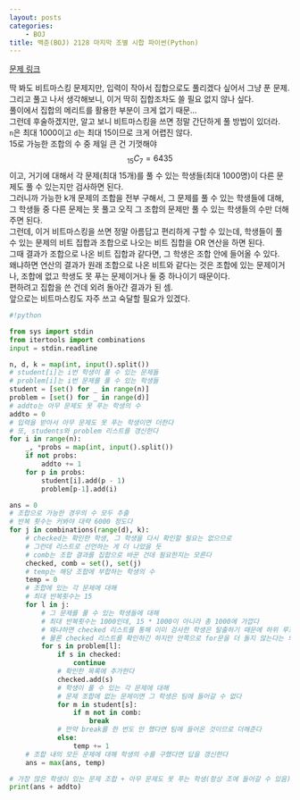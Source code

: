 ```yaml
---
layout: posts
categories:
    - BOJ
title: 백준(BOJ) 2128 마지막 조별 시합 파이썬(Python)
---
```


[문제 링크](https://www.acmicpc.net/problem/2128)

딱 봐도 비트마스킹 문제지만, 입력이 작아서 집합으로도 풀리겠다 싶어서 그냥 푼 문제.  
그리고 풀고 나서 생각해보니, 이거 딱히 집합조차도 쓸 필요 없지 않나 싶다.  
풀이에서 집합의 메리트를 활용한 부분이 크게 없기 때문...  
그런데 후술하겠지만, 알고 보니 비트마스킹을 쓰면 정말 간단하게 풀 방법이 있더라.  
`n`은 최대 1000이고 `d`는 최대 15이므로 크게 어렵진 않다.  
15로 가능한 조합의 수 중 제일 큰 건 기껏해야 $$_{15}C_{7} = 6435$$이고, 거기에 대해서 각 문제(최대 15개)를 풀 수 있는 학생들(최대 1000명)이 다른 문제도 풀 수 있는지만 검사하면 된다.  
그러니까 가능한 k개 문제의 조합을 전부 구해서, 그 문제를 풀 수 있는 학생들에 대해, 그 학생들 중 다른 문제는 못 풀고 오직 그 조합의 문제만 풀 수 있는 학생들의 수만 더해주면 된다.  
그런데, 이거 비트마스킹을 쓰면 정말 아름답고 편리하게 구할 수 있는데, 학생들이 풀 수 있는 문제의 비트 집합과 조합으로 나오는 비트 집합을 OR 연산을 하면 된다.  
그때 결과가 조합으로 나온 비트 집합과 같다면, 그 학생은 조합 안에 들어올 수 있다.  
왜냐하면 연산의 결과가 원래 조합으로 나온 비트와 같다는 것은 조합에 있는 문제이거나, 조합에 없고 학생도 못 푸는 문제이거나 둘 중 하나이기 때문이다.  
편하려고 집합을 쓴 건데 외려 돌아간 결과가 된 셈.  
앞으로는 비트마스킹도 자주 쓰고 숙달할 필요가 있겠다.  


```python
#!python

from sys import stdin
from itertools import combinations
input = stdin.readline

n, d, k = map(int, input().split())
# student[i]는 i번 학생이 풀 수 있는 문제들
# problem[i]는 i번 문제를 풀 수 있는 학생들
student = [set() for _ in range(n)]
problem = [set() for _ in range(d)]
# addto는 아무 문제도 못 푸는 학생의 수
addto = 0
# 입력을 받아서 아무 문제도 못 푸는 학생이면 더한다
# 또, students와 problem 리스트를 갱신한다
for i in range(n):
    _, *probs = map(int, input().split())
    if not probs:
        addto += 1
    for p in probs:
        student[i].add(p - 1)
        problem[p-1].add(i)

ans = 0
# 조합으로 가능한 경우의 수 모두 추출
# 반복 횟수는 커봐야 대략 6000 정도다
for j in combinations(range(d), k):
    # checked는 확인한 학생, 그 학생을 다시 확인할 필요는 없으므로
    # 그런데 리스트로 선언하는 게 더 나았을 듯
    # comb는 조합 결과를 집합으로 바꾼 건데 필요한지는 모른다
    checked, comb = set(), set(j)
    # temp는 해당 조합에 부합하는 학생의 수
    temp = 0
    # 조합에 있는 각 문제에 대해
    # 최대 반복횟수는 15
    for l in j:
        # 그 문제를 풀 수 있는 학생들에 대해
        # 최대 반복횟수는 1000인데, 15 * 1000이 아니라 총 1000에 가깝다
        # 왜냐하면 checked 리스트를 통해 이미 검사한 학생은 탈출하기 때문에 하위 루프로 들어가지 않기 때문
        # 물론 checked 리스트를 확인하긴 하지만 안쪽으로 for문을 더 돌지 않는다는 의미
        for s in problem[l]:
            if s in checked:
                continue
            # 확인한 목록에 추가한다
            checked.add(s)
            # 학생이 풀 수 있는 각 문제에 대해
            # 문제 조합에 없는 문제이면 그 학생은 팀에 들어갈 수 없다
            for m in student[s]:
                if m not in comb:
                    break
            # 만약 break를 한 번도 안 했다면 팀에 들어온 것이므로 더해준다
            else:
                temp += 1
    # 조합 내의 모든 문제에 대해 학생의 수를 구했다면 답을 갱신한다
    ans = max(ans, temp)

# 가장 많은 학생이 있는 문제 조합 + 아무 문제도 못 푸는 학생(항상 조에 들어갈 수 있음)
print(ans + addto)
```
